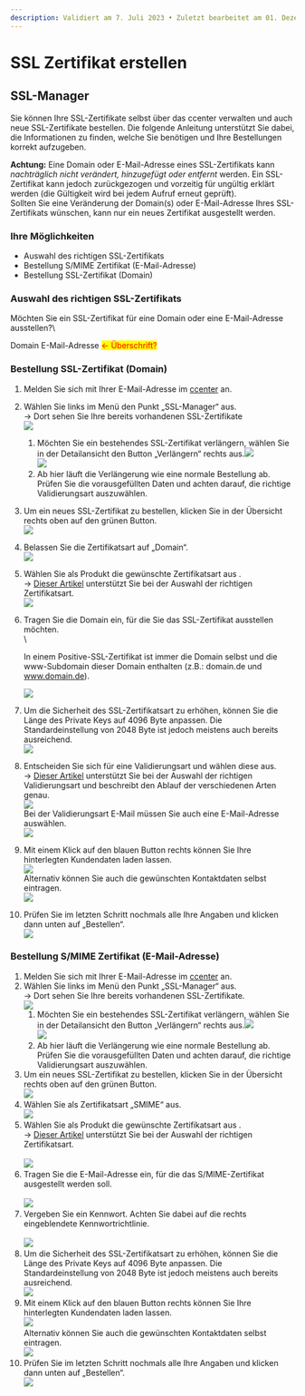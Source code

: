 ```yaml
---
description: Validiert am 7. Juli 2023 • Zuletzt bearbeitet am 01. Dezember 2023
---
```


# SSL Zertifikat erstellen

## SSL-Manager <a href="#ssl-manager" id="ssl-manager"></a>

Sie können Ihre SSL-Zertifikate selbst über das ccenter verwalten und auch neue SSL-Zertifikate bestellen. Die folgende Anleitung unterstützt Sie dabei, die Informationen zu finden, welche Sie benötigen und Ihre Bestellungen korrekt aufzugeben.

**Achtung:** Eine Domain oder E-Mail-Adresse eines SSL-Zertifikats kann _nachträglich nicht verändert, hinzugefügt oder entfernt_ werden. Ein SSL-Zertifikat kann jedoch zurückgezogen und vorzeitig für ungültig erklärt werden (die Gültigkeit wird bei jedem Aufruf erneut geprüft).\
Sollten Sie eine Veränderung der Domain(s) oder E-Mail-Adresse Ihres SSL-Zertifikats wünschen, kann nur ein neues Zertifikat ausgestellt werden.

### Ihre Möglichkeiten <a href="#ihre_moglichkeiten" id="ihre_moglichkeiten"></a>

* Auswahl des richtigen SSL-Zertifikats
* Bestellung S/MIME Zertifikat (E-Mail-Adresse)
* Bestellung SSL-Zertifikat (Domain)

### Auswahl des richtigen SSL-Zertifikats <a href="#auswahl_des_richtigen_ssl-zertifikats" id="auswahl_des_richtigen_ssl-zertifikats"></a>

Möchten Sie ein SSL-Zertifikat für eine Domain oder eine E-Mail-Adresse ausstellen?\


Domain E-Mail-Adresse    <mark style="color:red;"><- Überschrift?</mark>

### Bestellung SSL-Zertifikat (Domain) <a href="#bestellung_ssl-zertifikat_domain" id="bestellung_ssl-zertifikat_domain"></a>

1. Melden Sie sich mit Ihrer E-Mail-Adresse im [ccenter](https://ccenter.internet1.de/) an.
2. Wählen Sie links im Menü den Punkt „SSL-Manager“ aus.\
   → Dort sehen Sie Ihre bereits vorhandenen SSL-Zertifikate\
   ![](https://wiki8.centron.de/_media/webhosting/interfaces/ccenter/sslorderdomain_01.png?w=380\&tok=b7e360)
   1. Möchten Sie ein bestehendes SSL-Zertifikat verlängern, wählen Sie in der Detailansicht den Button „Verlängern“ rechts aus.![](https://wiki8.centron.de/_media/webhosting/interfaces/ccenter/sslorderdomain_02.png?w=1150\&tok=766f86)\
      ![](https://wiki8.centron.de/_media/webhosting/interfaces/ccenter/sslorderdomain_03.png?w=1150\&tok=9ede17)
   2. Ab hier läuft die Verlängerung wie eine normale Bestellung ab.\
      Prüfen Sie die vorausgefüllten Daten und achten darauf, die richtige Validierungsart auszuwählen.
3. Um ein neues SSL-Zertifikat zu bestellen, klicken Sie in der Übersicht rechts oben auf den grünen Button.\
   ![](https://wiki8.centron.de/_media/webhosting/interfaces/ccenter/sslorderdomain_04.png?w=450\&tok=90a6d4)
4. Belassen Sie die Zertifikatsart auf „Domain“.\
   ![](https://wiki8.centron.de/_media/webhosting/interfaces/ccenter/sslorderdomain_05.png?w=750\&tok=7df6db)
5. Wählen Sie als Produkt die gewünschte Zertifikatsart aus .\
   → [Dieser Artikel](https://wiki8.centron.de/ssl/types/domain) unterstützt Sie bei der Auswahl der richtigen Zertifikatsart.\
   ![](https://wiki8.centron.de/_media/webhosting/interfaces/ccenter/sslorderdomain_06.png?w=750\&tok=9af115)
6.  Tragen Sie die Domain ein, für die Sie das SSL-Zertifikat ausstellen möchten.\
    \


    In einem Positive-SSL-Zertifikat ist immer die Domain selbst und die www-Subdomain dieser Domain enthalten (z.B.: domain.de und www.domain.de).

    ![](https://wiki8.centron.de/_media/webhosting/interfaces/ccenter/sslorderdomain_07.png?w=750\&tok=426804)
7. Um die Sicherheit des SSL-Zertifikatsart zu erhöhen, können Sie die Länge des Private Keys auf 4096 Byte anpassen. Die Standardeinstellung von 2048 Byte ist jedoch meistens auch bereits ausreichend.\
   ![](https://wiki8.centron.de/_media/webhosting/interfaces/ccenter/sslorderdomain_08.png?w=750\&tok=723523)
8. Entscheiden Sie sich für eine Validierungsart und wählen diese aus.\
   → [Dieser Artikel](https://wiki8.centron.de/ssl/types/domain#ablauf_der_validierung) unterstützt Sie bei der Auswahl der richtigen Validierungsart und beschreibt den Ablauf der verschiedenen Arten genau.\
   ![](https://wiki8.centron.de/_media/webhosting/interfaces/ccenter/sslorderdomain_09.png?w=750\&tok=0f35d2)\
   Bei der Validierungsart E-Mail müssen Sie auch eine E-Mail-Adresse auswählen.\
   ![](https://wiki8.centron.de/_media/webhosting/interfaces/ccenter/sslorderdomain_10.png?w=750\&tok=0c195a)
9. Mit einem Klick auf den blauen Button rechts können Sie Ihre hinterlegten Kundendaten laden lassen.\
   ![](https://wiki8.centron.de/_media/webhosting/interfaces/ccenter/sslorderdomain_11.png?w=750\&tok=a6d23c)\
   Alternativ können Sie auch die gewünschten Kontaktdaten selbst eintragen.\
   ![](https://wiki8.centron.de/_media/webhosting/interfaces/ccenter/sslorderdomain_12.png?w=750\&tok=fb632d)
10. Prüfen Sie im letzten Schritt nochmals alle Ihre Angaben und klicken dann unten auf „Bestellen“.\
    ![](https://wiki8.centron.de/_media/webhosting/interfaces/ccenter/sslorderdomain_13.png?w=750\&tok=b174b3)

### Bestellung S/MIME Zertifikat (E-Mail-Adresse) <a href="#bestellung_smime_zertifikat_e-mail-adresse" id="bestellung_smime_zertifikat_e-mail-adresse"></a>

1. Melden Sie sich mit Ihrer E-Mail-Adresse im [ccenter](https://ccenter.internet1.de/) an.
2. Wählen Sie links im Menü den Punkt „SSL-Manager“ aus.\
   → Dort sehen Sie Ihre bereits vorhandenen SSL-Zertifikate.\
   ![](https://wiki8.centron.de/_media/webhosting/interfaces/ccenter/sslorderdomain_01.png?w=380\&tok=b7e360)
   1. Möchten Sie ein bestehendes SSL-Zertifikat verlängern, wählen Sie in der Detailansicht den Button „Verlängern“ rechts aus.![](https://wiki8.centron.de/_media/webhosting/interfaces/ccenter/sslorderdomain_02.png?w=1150\&tok=766f86)\
      ![](https://wiki8.centron.de/_media/webhosting/interfaces/ccenter/sslorderdomain_03.png?w=1150\&tok=9ede17)
   2. Ab hier läuft die Verlängerung wie eine normale Bestellung ab.\
      Prüfen Sie die vorausgefüllten Daten und achten darauf, die richtige Validierungsart auszuwählen.
3. Um ein neues SSL-Zertifikat zu bestellen, klicken Sie in der Übersicht rechts oben auf den grünen Button.\
   ![](https://wiki8.centron.de/_media/webhosting/interfaces/ccenter/sslorderdomain_04.png?w=450\&tok=90a6d4)
4. Wählen Sie als Zertifikatsart „SMIME“ aus.\
   ![](https://wiki8.centron.de/_media/webhosting/interfaces/ccenter/sslordermail_01.png?w=750\&tok=431899)
5. Wählen Sie als Produkt die gewünschte Zertifikatsart aus .\
   → [Dieser Artikel](https://wiki8.centron.de/ssl/types/email) unterstützt Sie bei der Auswahl der richtigen Zertifikatsart.\
   \
   ![](https://wiki8.centron.de/_media/webhosting/interfaces/ccenter/sslordermail_02.png?w=750\&tok=ed7aff)
6. Tragen Sie die E-Mail-Adresse ein, für die das S/MIME-Zertifikat ausgestellt werden soll.\
   \
   ![](https://wiki8.centron.de/_media/webhosting/interfaces/ccenter/sslordermail_03.png?w=750\&tok=85c5bc)
7. Vergeben Sie ein Kennwort. Achten Sie dabei auf die rechts eingeblendete Kennwortrichtlinie.\
   \
   ![](https://wiki8.centron.de/_media/webhosting/interfaces/ccenter/sslordermail_04.png?w=750\&tok=1e804c)
8. Um die Sicherheit des SSL-Zertifikatsart zu erhöhen, können Sie die Länge des Private Keys auf 4096 Byte anpassen. Die Standardeinstellung von 2048 Byte ist jedoch meistens auch bereits ausreichend.\
   ![](https://wiki8.centron.de/_media/webhosting/interfaces/ccenter/sslorderdomain_08.png?w=750\&tok=723523)
9. Mit einem Klick auf den blauen Button rechts können Sie Ihre hinterlegten Kundendaten laden lassen.\
   ![](https://wiki8.centron.de/_media/webhosting/interfaces/ccenter/sslorderdomain_11.png?w=750\&tok=a6d23c)\
   Alternativ können Sie auch die gewünschten Kontaktdaten selbst eintragen.\
   ![](https://wiki8.centron.de/_media/webhosting/interfaces/ccenter/sslorderdomain_12.png?w=750\&tok=fb632d)
10. Prüfen Sie im letzten Schritt nochmals alle Ihre Angaben und klicken dann unten auf „Bestellen“.\
    ![](https://wiki8.centron.de/_media/webhosting/interfaces/ccenter/sslorderdomain_13.png?w=750\&tok=b174b3)
